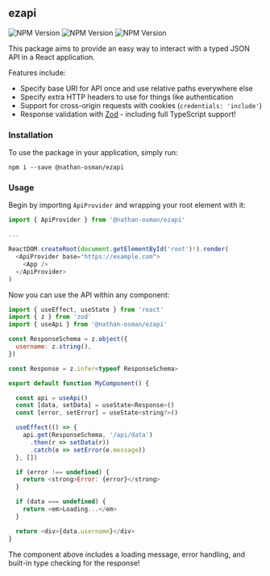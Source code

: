 ## ezapi

![NPM Version](https://img.shields.io/npm/v/%40nathan-osman%2Fezapi)
![NPM Version](https://img.shields.io/npm/dm/%40nathan-osman%2Fezapi)
![NPM Version](https://img.shields.io/npm/l/%40nathan-osman%2Fezapi)

This package aims to provide an easy way to interact with a typed JSON API in a React application.

Features include:

- Specify base URI for API once and use relative paths everywhere else
- Specify extra HTTP headers to use for things like authentication
- Support for cross-origin requests with cookies (`credentials: 'include'`)
- Response validation with [Zod](https://zod.dev/) - including full TypeScript support!

### Installation

To use the package in your application, simply run:

    npm i --save @nathan-osman/ezapi

### Usage

Begin by importing `ApiProvider` and wrapping your root element with it:

```javascript
import { ApiProvider } from '@nathan-osman/ezapi'

...

ReactDOM.createRoot(document.getElementById('root')!).render(
  <ApiProvider base="https://example.com">
    <App />
  </ApiProvider>
)
```

Now you can use the API within any component:

```javascript
import { useEffect, useState } from 'react'
import { z } from 'zod'
import { useApi } from '@nathan-osman/ezapi'

const ResponseSchema = z.object({
  username: z.string(),
})

const Response = z.infer<typeof ResponseSchema>

export default function MyComponent() {

  const api = useApi()
  const [data, setData] = useState<Response>()
  const [error, setError] = useState<string?>()

  useEffect(() => {
    api.get(ResponseSchema, '/api/data')
      .then(r => setData(r))
      .catch(e => setError(e.message))
  }, [])

  if (error !== undefined) {
    return <strong>Error: {error}</strong>
  }

  if (data === undefined) {
    return <em>Loading...</em>
  }

  return <div>{data.username}</div>
}
```

The component above includes a loading message, error handling, and built-in type checking for the response!
